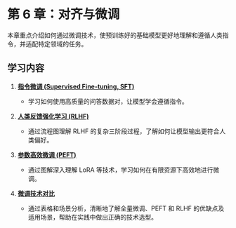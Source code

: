 # 第 6 章：对齐与微调

本章重点介绍如何通过微调技术，使预训练好的基础模型更好地理解和遵循人类指令，并适配特定领域的任务。

## 学习内容

1.  [**指令微调 (Supervised Fine-tuning, SFT)**](./01-指令微调.md)
    *   学习如何使用高质量的问答数据对，让模型学会遵循指令。

2.  [**人类反馈强化学习 (RLHF)**](./02-RLHF.md)
    *   通过流程图理解 RLHF 的复杂三阶段过程，了解如何让模型输出更符合人类偏好。

3.  [**参数高效微调 (PEFT)**](./03-参数高效微调.md)
    *   通过图解深入理解 LoRA 等技术，学习如何在有限资源下高效地进行微调。

4.  [**微调技术对比**](./04-微调技术对比.md)
    *   通过表格和场景分析，清晰地了解全量微调、PEFT 和 RLHF 的优缺点及适用场景，帮助在实践中做出正确的技术选型。